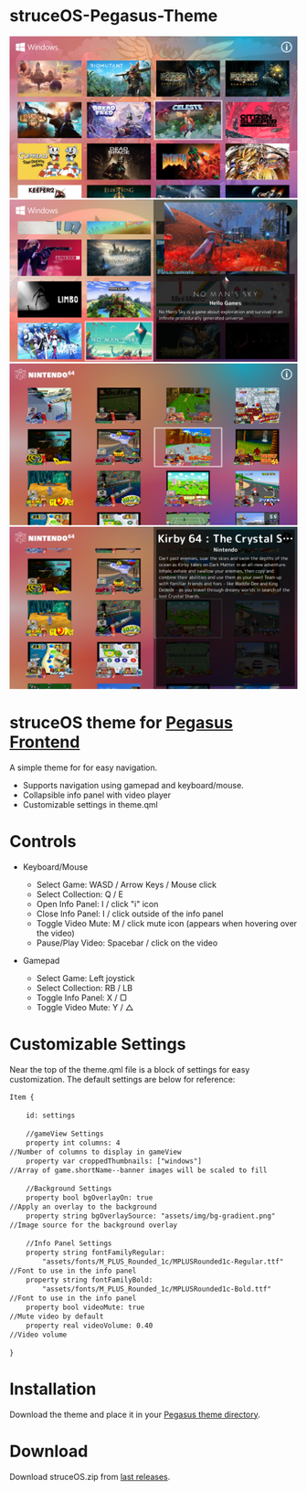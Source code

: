 # struceOS-Pegasus-Theme

![screenshot_1](.meta/screenshot_1.png)
![screenshot_2](.meta/screenshot_2.png)
![screenshot_3](.meta/screenshot_3.png)
![screenshot_4](.meta/screenshot_4.png)

# struceOS theme for [Pegasus Frontend](http://pegasus-frontend.org/)
A simple theme for for easy navigation.

- Supports navigation using gamepad and keyboard/mouse.
- Collapsible info panel with video player
- Customizable settings in theme.qml

# Controls
- Keyboard/Mouse
    - Select Game: WASD / Arrow Keys / Mouse click
    - Select Collection: Q / E
    - Open Info Panel: I / click "i" icon
    - Close Info Panel: I / click outside of the info panel
    - Toggle Video Mute: M / click mute icon (appears when hovering over the video)
    - Pause/Play Video: Spacebar / click on the video

- Gamepad
    - Select Game: Left joystick
    - Select Collection: RB / LB
    - Toggle Info Panel: X / ▢
    - Toggle Video Mute: Y / △

# Customizable Settings
Near the top of the theme.qml file is a block of settings for easy customization. The default settings are below for reference:

    Item {

        id: settings

        //gameView Settings
        property int columns: 4                                             //Number of columns to display in gameView
        property var croppedThumbnails: ["windows"]                         //Array of game.shortName--banner images will be scaled to fill
        
        //Background Settings
        property bool bgOverlayOn: true                                     //Apply an overlay to the background
        property string bgOverlaySource: "assets/img/bg-gradient.png"       //Image source for the background overlay
        
        //Info Panel Settings
        property string fontFamilyRegular: 
            "assets/fonts/M_PLUS_Rounded_1c/MPLUSRounded1c-Regular.ttf"     //Font to use in the info panel
        property string fontFamilyBold: 
            "assets/fonts/M_PLUS_Rounded_1c/MPLUSRounded1c-Bold.ttf"        //Font to use in the info panel
        property bool videoMute: true                                       //Mute video by default
        property real videoVolume: 0.40                                     //Video volume 

    }

# Installation
Download the theme and place it in your [Pegasus theme directory](http://pegasus-frontend.org/docs/user-guide/installing-themes/).

# Download
Download struceOS.zip from [last releases]().
